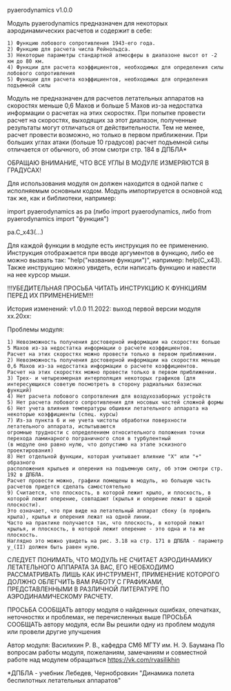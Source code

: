 pyaerodynamics v1.0.0

Модуль pyaerodynamics предназначен для некоторых аэродинамических расчетов и содержит в себе:

    1) Функцию лобового сопротивления 1943-его года.
    2) Функцию для расчета числа Рейнольдса.
    3) Некоторые параметры стандартной атмосферы в диапазоне высот от -2 км до 80 км.
    4) Функции для расчета коэффициентов, необходимых для определения силы лобового сопротивления
    5) Функции для расчета коэффициентов, необходимых для определения подъемной силы

Модуль не предназначен для расчетов летательных аппаратов на скоростях меньше 0,6 Махов и больше 5 Махов
из-за недостатка информации о расчетах на этих скоростях. При попытке провести расчет на скоростях, выходящих
за этот диапазон, полученные результаты могут отличаться от действительности. Тем не менее,
расчет провести возможно, но только в первом приближении.
При больших углах атаки (больше 10 градусов) расчет подъемной силы отличается от обычного, об этом смотри стр. 184 в ДПБЛА*

ОБРАЩАЮ ВНИМАНИЕ, ЧТО ВСЕ УГЛЫ В МОДУЛЕ ИЗМЕРЯЮТСЯ В ГРАДУСАХ!

Для использования модуля он должен находится в одной папке с исполняемым основным кодом.
Модуль импортируется в основной код так же, как и библиотеки, например:

import pyaerodynamics as pa (либо import pyaerodynamics, либо from pyaerodynamics import "функция")

pa.C_x43(...)

Для каждой функции в модуле есть инструкция по ее применению. Инструкция отображается при
вводе аргументов в функцию, либо ее можно вызвать так: "help("название функции")", например: help(C_x43).
Также инструкцию можно увидеть, если написать функцию и навести на нее курсор мыши.

!!!УБЕДИТЕЛЬНАЯ ПРОСЬБА ЧИТАТЬ ИНСТРУКЦИЮ К ФУНКЦИЯМ ПЕРЕД ИХ ПРИМЕНЕНИЕМ!!!

История изменений:
    v1.0.0 11.2022: выход первой версии модуля
    хх.20хх:

Проблемы модуля:

    1) Невозможность получения достоверной информации на скоростях больше 5 Махов из-за недостатка информации о расчете коэффициентов.
    Расчет на этих скоростях можно провести только в первом приближении.
    2) Невозможность получения достоверной информации на скоростях меньше 0,6 Махов из-за недостатка информации о расчете коэффициентов.
    Расчет на этих скоростях можно провести только в первом приближении.
    3) Трех- и четырехмерная интерполяция некоторых графиков (для интересующихся советую посмотреть в сторону радиальных базисных функций)
    4) Нет расчета лобового сопротвления для воздухозаборных устройств
    5) Нет расчета лобового сопротивления для носовых частей сложной формы
    6) Нет учета влияния температуры обшивки летательного аппарата на некоторые коэффициенты (спец. курсы)
    7) Из-за пункта 6 и не учета чистоты обработки поверхности летательного аппарата, испытываются 
    огромные трудности с определением относительного положения точки перехода ламинарного пограничного слоя в турбулентный
    (в модуле оно равно нулю, что допустимо на этапе эскизного проектирования)
    8) Нет отдельной функции, которая учитывает влияние "Х" или "+" образного
    расположения крыльев и оперения на подъемную силу, об этом смотри стр. 192 в ДПБЛА.
    Расчет провести можно, графики помещены в модуль, но большую часть расчетов придется сделать самостоятельно
    9) Считается, что плоскость, в которой лежит крыло, и плоскость, в которой лежит оперение, совпадают (крылья и оперение лежат в одной плоскости).
    Это означает, что при виде на летательный аппарат сбоку (в профиль крыла), крылья и оперения лежат на одной линии.
    Часто на практике получается так, что плоскость, в которой лежат крылья, и плоскость, в которой лежит оперение - это одна и та же плоскость.
    Наглядно это можно увидеть на рис. 3.18 на стр. 171 в ДПБЛА - параметр y_(II) должен быть равен нулю.

СЛЕДУЕТ ПОНИМАТЬ, ЧТО МОДУЛЬ НЕ СЧИТАЕТ АЭРОДИНАМИКУ ЛЕТАТЕЛЬНОГО АППАРАТА ЗА ВАС,
ЕГО НЕОБХОДИМО РАССМАТРИВАТЬ ЛИШЬ КАК ИНСТРУМЕНТ, ПРИМЕНЕНИЕ КОТОРОГО ДОЛЖНО ОБЛЕГЧИТЬ
ВАМ РАБОТУ С ГРАФИКАМИ, ПРЕДСТАВЛЕННЫМИ В РАЗЛИЧНОЙ ЛИТЕРАТУРЕ ПО АЭРОДИНАМИЧЕСКОМУ РАСЧЕТУ.

ПРОСЬБА СООБЩАТЬ автору модуля о найденных ошибках, опечатках, неточностях и проблемах, не перечисленных выше
ПРОСЬБА СООБЩАТЬ автору модуля, если Вы решили одну из проблем модуля или провели другие улучшения

Автор модуля: Василихин Р. В., кафедра СМ6 МГТУ им. Н. Э. Баумана
По вопросам работы модуля, пожеланиям, замечаниям и совместной работе над модулем обращаться https://vk.com/rvasilikhin

*ДПБЛА - учебник Лебедев, Чернобровкин "Динамика полета беспилотных летательных аппаратов"